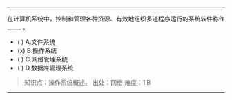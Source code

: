---
在计算机系统中，控制和管理各种资源、有效地组织多道程序运行的系统软件称作_____ 。
- ( ) A.文件系统 
- (x) B.操作系统 
- ( ) C.网络管理系统 
- ( ) D.数据库管理系统

> 知识点：操作系统概述。
> 出处：网络
> 难度：1
> B

---